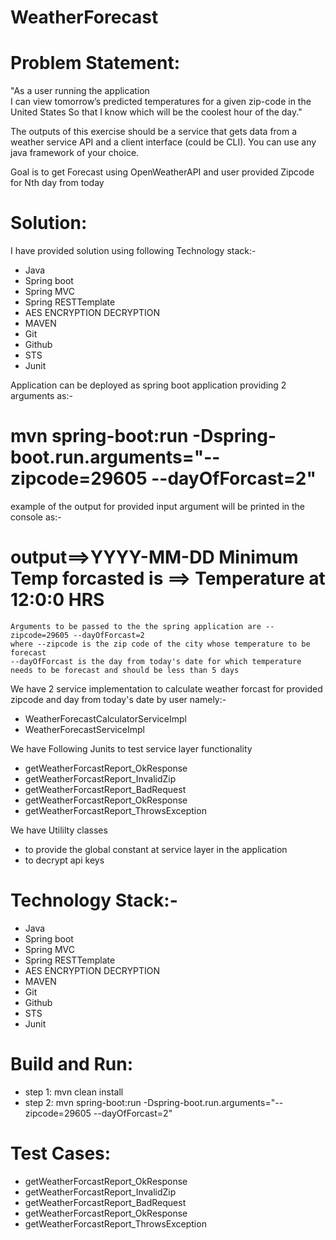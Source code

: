 # WeatherForecast
Problem Statement: 
================
"As a user running the application  
I can view tomorrow’s predicted temperatures for a given zip-code in the United States
So that I know which will be the coolest hour of the day."

The outputs of this exercise should be a service that gets data from a weather service API and a client interface (could be CLI).  You can use any java framework of your choice.  

Goal is to get Forecast using OpenWeatherAPI and user provided Zipcode for Nth day from today

Solution:
=========
I have provided solution using following Technology stack:-
- Java
- Spring boot
- Spring MVC
- Spring RESTTemplate
- AES ENCRYPTION DECRYPTION
- MAVEN
- Git
- Github
- STS
- Junit

Application can be deployed as spring boot application providing 2 arguments as:-
# mvn spring-boot:run -Dspring-boot.run.arguments="--zipcode=29605 --dayOfForcast=2"

example of the output for provided input argument will be printed in the console as:-

 # output==>YYYY-MM-DD Minimum Temp forcasted is ==> Temperature at 12:0:0 HRS

	Arguments to be passed to the the spring application are --zipcode=29605 --dayOfForcast=2
	where --zipcode is the zip code of the city whose temperature to be forecast
	--dayOfForcast is the day from today's date for which temperature needs to be forecast and should be less than 5 days

We have 2 service implementation to calculate weather forcast for provided zipcode and day from today's date by user namely:-
- WeatherForecastCalculatorServiceImpl
- WeatherForecastServiceImpl

We have Following Junits to test service layer functionality
- getWeatherForcastReport_OkResponse
- getWeatherForcastReport_InvalidZip
- getWeatherForcastReport_BadRequest
- getWeatherForcastReport_OkResponse
- getWeatherForcastReport_ThrowsException


We have Utililty classes
- to provide the global constant at service layer in the application
- to decrypt api keys


Technology Stack:-
=================
 - Java
 - Spring boot
 - Spring MVC
 - Spring RESTTemplate
 - AES ENCRYPTION DECRYPTION
 - MAVEN
 - Git
 - Github
 - STS
 - Junit

Build and Run:
==============
- step 1: mvn clean install
- step 2: mvn spring-boot:run -Dspring-boot.run.arguments="--zipcode=29605 --dayOfForcast=2"


Test Cases:
==========
- getWeatherForcastReport_OkResponse
- getWeatherForcastReport_InvalidZip
- getWeatherForcastReport_BadRequest
- getWeatherForcastReport_OkResponse
- getWeatherForcastReport_ThrowsException






